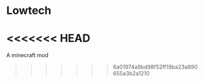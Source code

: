 Lowtech
=======
<<<<<<< HEAD
=======

A minecraft mod
>>>>>>> 6a01974a9bd98f52ff19ba23a890655a3b2a1210
